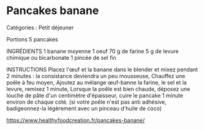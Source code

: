 # Pancakes banane

Catégories : Petit déjeuner

Portions
5 pancakes

INGRÉDIENTS
1 banane moyenne
1 oeuf
70 g de farine
5 g de levure chimique ou bicarbonate
1 pincée de sel fin

INSTRUCTIONS
Placez l'œuf et la banane dans le blender et mixez pendant 2 minutes : la consistance deviendra un peu mousseuse,
Chauffez une poêle à feu moyen,
Ajoutez au mélange œuf-banne la farine, le sel et la levure, remixez 1 minute,
Lorsque la poêle est bien chaude, déposez une louche de pâte d'un centimètre d'épaisseur, cuire le pancake 1 minute environ de chaque coté. (si votre poêle n'est pas anti adhésive, badigeonnez-la légèrement avec un pinceau d'huile de coco)

https://www.healthyfoodcreation.fr/pancakes-banane/